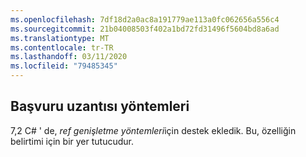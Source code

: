 ```yaml
---
ms.openlocfilehash: 7df18d2a0ac8a191779ae113a0fc062656a556c4
ms.sourcegitcommit: 21b04008503f402a1bd72fd31496f5604bd8a6ad
ms.translationtype: MT
ms.contentlocale: tr-TR
ms.lasthandoff: 03/11/2020
ms.locfileid: "79485345"
---
```

## <a name="ref-extension-methods"></a>Başvuru uzantısı yöntemleri

7,2 C# ' de, *ref genişletme yöntemleri*için destek ekledik.  Bu, özelliğin belirtimi için bir yer tutucudur.

